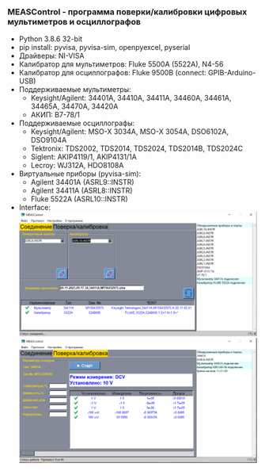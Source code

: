 ### MEASControl - программа поверки/калибровки цифровых мультиметров и осциллографов
+ Python 3.8.6 32-bit
+ pip install: pyvisa, pyvisa-sim, openpyexcel, pyserial
+ Драйверы: NI-VISA
+ Калибратор для мультиметров: Fluke 5500A (5522A), N4-56
+ Калибратор для осциллографов: Fluke 9500B (connect: GPIB-Arduino-USB)
+ Поддерживаемые мультиметры:
  + Keysight/Agilent: 34401A, 34410A, 34411A, 34460A, 34461A, 34465A, 34470A, 34420A
  + АКИП: В7-78/1
+ Поддерживаемые осциллографы:
  + Keysight/Agilent: MSO-X 3034A, MSO-X 3054A, DSO6102A, DSO9104A
  + Tektronix: TDS2002, TDS2014, TDS2024, TDS2014B, TDS2024C
  + Siglent: AKIP4119/1, AKIP4131/1A
  + Lecroy: WJ312A, HDO8108A
+ Виртуальные приборы (pyvisa-sim):
  + Agilent 34401A (ASRL9::INSTR)
  + Agilent 34411A (ASRL8::INSTR)
  + Fluke 5522A (ASRL10::INSTR)
+ Interface:
![alt text](https://github.com/GlendenCrunch/MEASControl/blob/main/image/1.png)
![alt text](https://github.com/GlendenCrunch/MEASControl/blob/main/image/2.png)

